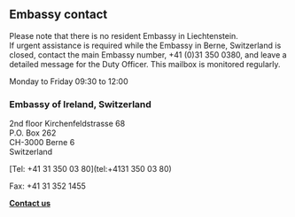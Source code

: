 ## Embassy contact

Please note that there is no resident Embassy in Liechtenstein.  
If urgent assistance is required while the Embassy in Berne, Switzerland is closed, contact the main Embassy number, +41 (0)31 350 0380, and leave a detailed message for the Duty Officer. This mailbox is monitored regularly.

Monday to Friday 09:30 to 12:00

### Embassy of Ireland, Switzerland

2nd floor Kirchenfeldstrasse 68   
P.O. Box 262   
CH-3000 Berne 6   
Switzerland

[Tel: +41 31 350 03 80](tel:+4131 350 03 80)

Fax: +41 31 352 1455

[**Contact us**](/en/switzerland/berne/contact/)